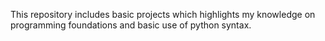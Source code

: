 This repository includes basic projects which highlights my knowledge on programming foundations and basic use of python syntax.